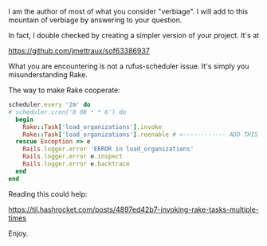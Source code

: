
I am the author of most of what you consider "verbiage". I will add to this mountain of verbiage by answering to your question.

In fact, I double checked by creating a simpler version of your project. It's at

  https://github.com/jmettraux/sof63386937

What you are encountering is not a rufus-scheduler issue. It's simply you misunderstanding Rake.

The way to make Rake cooperate:

```ruby
scheduler.every '2m' do
# scheduler.cron('0 08 * * 6') do
  begin
    Rake::Task['load_organizations'].invoke
    Rake::Task['load_organizations'].reenable # <------------ ADD THIS
  rescue Exception => e
    Rails.logger.error 'ERROR in load_organizations'
    Rails.logger.error e.inspect
    Rails.logger.error e.backtrace
  end
end
```

Reading this could help:

  https://til.hashrocket.com/posts/4897ed42b7-invoking-rake-tasks-multiple-times

Enjoy.

